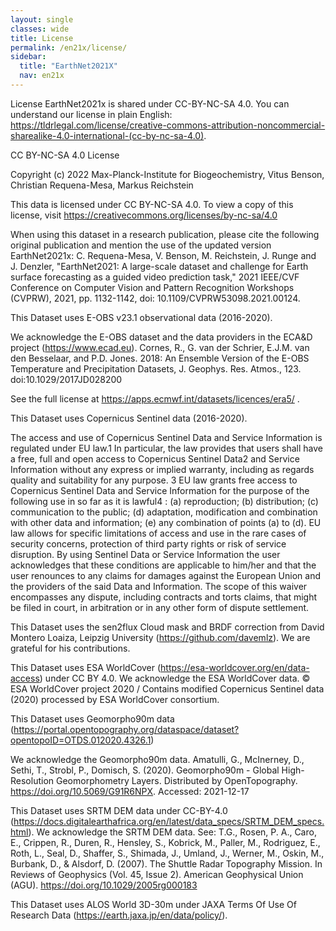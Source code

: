 ```yaml
---
layout: single
classes: wide
title: License
permalink: /en21x/license/
sidebar:
  title: "EarthNet2021X"
  nav: en21x
---
```


License
EarthNet2021x is shared under CC-BY-NC-SA 4.0. You can understand our license in plain English: https://tldrlegal.com/license/creative-commons-attribution-noncommercial-sharealike-4.0-international-(cc-by-nc-sa-4.0). 

CC BY-NC-SA 4.0 License

Copyright (c) 2022 Max-Planck-Institute for Biogeochemistry, Vitus Benson, Christian Requena-Mesa, Markus Reichstein

This data is licensed under CC BY-NC-SA 4.0. To view a copy of this license, visit https://creativecommons.org/licenses/by-nc-sa/4.0

When using this dataset in a research publication, please cite the following original publication and mention the use of the updated version EarthNet2021x:
C. Requena-Mesa, V. Benson, M. Reichstein, J. Runge and J. Denzler, "EarthNet2021: A large-scale dataset and challenge for Earth surface forecasting as a guided video prediction task," 2021 IEEE/CVF Conference on Computer Vision and Pattern Recognition Workshops (CVPRW), 2021, pp. 1132-1142, doi: 10.1109/CVPRW53098.2021.00124.

This Dataset uses E-OBS v23.1 observational data (2016-2020).

We acknowledge the E-OBS dataset and the data providers in the ECA&D project (https://www.ecad.eu). Cornes, R., G. van der Schrier, E.J.M. van den Besselaar, and P.D. Jones. 2018: An Ensemble Version of the E-OBS Temperature and Precipitation Datasets, J. Geophys. Res. Atmos., 123. doi:10.1029/2017JD028200

See the full license at https://apps.ecmwf.int/datasets/licences/era5/ .

This Dataset uses Copernicus Sentinel data (2016-2020).

The access and use of Copernicus Sentinel Data and Service Information is regulated under EU law.1 In particular, the law provides that users shall have a free, full and open access to Copernicus Sentinel Data2 and Service Information without any express or implied warranty, including as regards quality and suitability for any purpose. 3 EU law grants free access to Copernicus Sentinel Data and Service Information for the purpose of the following use in so far as it is lawful4 : (a) reproduction; (b) distribution; (c) communication to the public; (d) adaptation, modification and combination with other data and information; (e) any combination of points (a) to (d). EU law allows for specific limitations of access and use in the rare cases of security concerns, protection of third party rights or risk of service disruption. By using Sentinel Data or Service Information the user acknowledges that these conditions are applicable to him/her and that the user renounces to any claims for damages against the European Union and the providers of the said Data and Information. The scope of this waiver encompasses any dispute, including contracts and torts claims, that might be filed in court, in arbitration or in any other form of dispute settlement.

This Dataset uses the sen2flux Cloud mask and BRDF correction from David Montero Loaiza, Leipzig University (https://github.com/davemlz). We are grateful for his contributions.

This Dataset uses ESA WorldCover (https://esa-worldcover.org/en/data-access) under CC BY 4.0. We acknowledge the ESA WorldCover data.
© ESA WorldCover project 2020 / Contains modified Copernicus Sentinel data (2020) processed by ESA WorldCover consortium.

This Dataset uses Geomorpho90m data (https://portal.opentopography.org/dataspace/dataset?opentopoID=OTDS.012020.4326.1)

We acknowledge the Geomorpho90m data. Amatulli, G., McInerney, D., Sethi, T., Strobl, P., Domisch, S. (2020). Geomorpho90m - Global High-Resolution Geomorphometry Layers. Distributed by OpenTopography. https://doi.org/10.5069/G91R6NPX. Accessed: 2021-12-17

This Dataset uses SRTM DEM data under CC-BY-4.0 (https://docs.digitalearthafrica.org/en/latest/data_specs/SRTM_DEM_specs.html). We acknowledge the SRTM DEM data.
See: T.G., Rosen, P. A., Caro, E., Crippen, R., Duren, R., Hensley, S., Kobrick, M., Paller, M., Rodriguez, E., Roth, L., Seal, D., Shaffer, S., Shimada, J., Umland, J., Werner, M., Oskin, M., Burbank, D., & Alsdorf, D. (2007). The Shuttle Radar Topography Mission. In Reviews of Geophysics (Vol. 45, Issue 2). American Geophysical Union (AGU). https://doi.org/10.1029/2005rg000183

This Dataset uses ALOS World 3D-30m under JAXA Terms Of Use Of Research Data (https://earth.jaxa.jp/en/data/policy/).